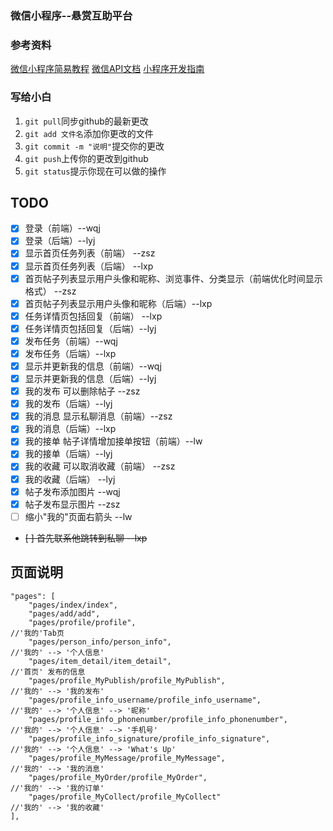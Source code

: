 ### 微信小程序--悬赏互助平台

### 参考资料
[微信小程序简易教程](https://developers.weixin.qq.com/miniprogram/dev/)
[微信API文档](https://developers.weixin.qq.com/miniprogram/dev/api/)
[小程序开发指南](https://developers.weixin.qq.com/ebook?action=get_post_info&token=935589521&volumn=1&lang=zh_CN&book=miniprogram&docid=0008aeea9a8978ab0086a685851c0a)


### 写给小白
1. `git pull`同步github的最新更改
2. `git add 文件名`添加你更改的文件
3. `git commit -m "说明"`提交你的更改
4. `git push`上传你的更改到github
5. `git status`提示你现在可以做的操作


## TODO
- [x] 登录（前端）--wqj
- [x] 登录（后端）--lyj
- [x] 显示首页任务列表（前端） --zsz
- [x] 显示首页任务列表（后端） --lxp
- [x] 首页帖子列表显示用户头像和昵称、浏览事件、分类显示（前端优化时间显示格式） --zsz
- [x] 首页帖子列表显示用户头像和昵称（后端）--lxp
- [x] 任务详情页包括回复（前端） --lxp
- [x] 任务详情页包括回复（后端）--lyj
- [x] 发布任务（前端）--wqj
- [x] 发布任务（后端）--lxp
- [x] 显示并更新我的信息（前端）--wqj
- [x] 显示并更新我的信息（后端）--lyj
- [x] 我的发布 可以删除帖子 --zsz
- [x] 我的发布（后端）--lyj
- [x] 我的消息 显示私聊消息（前端）--zsz
- [x] 我的消息（后端）--lxp
- [x] 我的接单 帖子详情增加接单按钮（前端）--lw
- [x] 我的接单（后端）--lyj
- [x] 我的收藏 可以取消收藏（前端）  --zsz
- [x] 我的收藏（后端）  --lyj
- [x] 帖子发布添加图片  --wqj
- [x] 帖子发布显示图片  --zsz
- [ ] 缩小"我的"页面右箭头 --lw
-  ~~[ ] 首先联系他跳转到私聊 --lxp~~ 



## 页面说明

```plain
"pages": [
	"pages/index/index",
	"pages/add/add",
	"pages/profile/profile",                                          //'我的'Tab页
	"pages/person_info/person_info",                                  //'我的' --> '个人信息'
	"pages/item_detail/item_detail",                                  //'首页' 发布的信息
	"pages/profile_MyPublish/profile_MyPublish",                      //'我的' --> '我的发布'
	"pages/profile_info_username/profile_info_username",	          //'我的' --> '个人信息' --> '昵称'
	"pages/profile_info_phonenumber/profile_info_phonenumber",        //'我的' --> '个人信息' --> '手机号'
	"pages/profile_info_signature/profile_info_signature",		      //'我的' --> '个人信息' --> 'What's Up'
	"pages/profile_MyMessage/profile_MyMessage",					  //'我的' --> '我的消息'
	"pages/profile_MyOrder/profile_MyOrder",						  //'我的' --> '我的订单'
	"pages/profile_MyCollect/profile_MyCollect"						  //'我的' --> '我的收藏'
],
```


